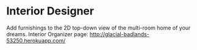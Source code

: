 # Interior Designer
Add furnishings to the 2D top-down view of the multi-room home of your dreams.
Interior Organizer page: http://glacial-badlands-53250.herokuapp.com/
